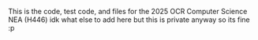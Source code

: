 This is the code, test code, and files for the 2025 OCR Computer Science NEA (H446)
idk what else to add here but this is private anyway so its fine :p
